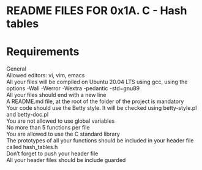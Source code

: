 # README FILES FOR 0x1A. C - Hash tables
# Requirements
General\
Allowed editors: vi, vim, emacs\
All your files will be compiled on Ubuntu 20.04 LTS using gcc, using the options -Wall -Werror -Wextra -pedantic -std=gnu89\
All your files should end with a new line\
A README.md file, at the root of the folder of the project is mandatory\
Your code should use the Betty style. It will be checked using betty-style.pl and betty-doc.pl\
You are not allowed to use global variables\
No more than 5 functions per file\
You are allowed to use the C standard library\
The prototypes of all your functions should be included in your header file called hash_tables.h\
Don’t forget to push your header file\
All your header files should be include guarded
